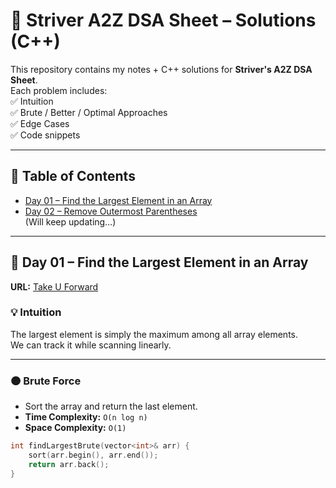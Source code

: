 # 📘 Striver A2Z DSA Sheet – Solutions (C++)

This repository contains my notes + C++ solutions for **Striver's A2Z DSA Sheet**.  
Each problem includes:  
✅ Intuition  
✅ Brute / Better / Optimal Approaches  
✅ Edge Cases  
✅ Code snippets  

---

## 📑 Table of Contents  
- [Day 01 – Find the Largest Element in an Array](#-day-01--find-the-largest-element-in-an-array)  
- [Day 02 – Remove Outermost Parentheses](#-day-02--remove-outermost-parentheses)  
(Will keep updating…)

---

## 📂 Day 01 – Find the Largest Element in an Array  
**URL:** [Take U Forward](https://takeuforward.org/data-structure/find-the-largest-element-in-an-array/)

### 💡 Intuition  
The largest element is simply the maximum among all array elements.  
We can track it while scanning linearly.

---

### 🟠 Brute Force  
- Sort the array and return the last element.  
- **Time Complexity:** `O(n log n)`  
- **Space Complexity:** `O(1)`  

```cpp
int findLargestBrute(vector<int>& arr) {
    sort(arr.begin(), arr.end());
    return arr.back();
}
